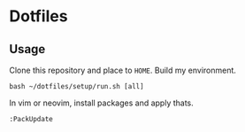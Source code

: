 # Dotfiles

## Usage

Clone this repository and place to `HOME`.
Build my environment.
```
bash ~/dotfiles/setup/run.sh [all]
```
In vim or neovim, install packages and apply thats.
```
:PackUpdate
```

